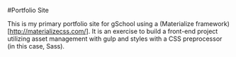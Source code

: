 #Portfolio Site  

This is my primary portfolio site for gSchool using a (Materialize framework)[http://materializecss.com/]. It is an exercise to build a front-end project utilizing asset management with gulp and styles with a CSS preprocessor (in this case, Sass).
